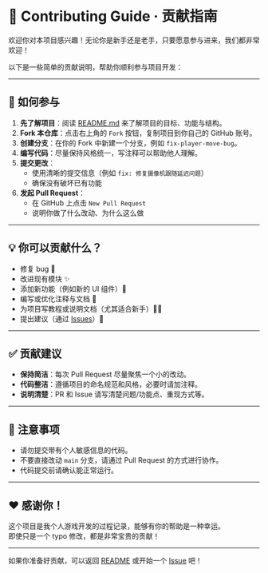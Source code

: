 # 🤝 Contributing Guide · 贡献指南

欢迎你对本项目感兴趣！无论你是新手还是老手，只要愿意参与进来，我们都非常欢迎！

以下是一些简单的贡献说明，帮助你顺利参与项目开发：

---

## 📌 如何参与

1. **先了解项目**：阅读 [README.md](README.md) 来了解项目的目标、功能与结构。
2. **Fork 本仓库**：点击右上角的 `Fork` 按钮，复制项目到你自己的 GitHub 账号。
3. **创建分支**：在你的 Fork 中新建一个分支，例如 `fix-player-move-bug`。
4. **编写代码**：尽量保持风格统一，写注释可以帮助他人理解。
5. **提交更改**：
   - 使用清晰的提交信息（例如 `fix: 修复摄像机跟随延迟问题`）
   - 确保没有破坏已有功能
6. **发起 Pull Request**：
   - 在 GitHub 上点击 `New Pull Request`
   - 说明你做了什么改动、为什么这么做

---

## 💡 你可以贡献什么？

- 修复 bug 🐞
- 改进现有模块 ✨
- 添加新功能（例如新的 UI 组件）🧩
- 编写或优化注释与文档 📖
- 为项目写教程或说明文档（尤其适合新手）🧑‍🏫
- 提出建议（通过 [Issues](../../issues)）💬

---

## ✅ 贡献建议

- **保持简洁**：每次 Pull Request 尽量聚焦一个小的改动。
- **代码整洁**：遵循项目的命名规范和风格，必要时请加注释。
- **说明清楚**：PR 和 Issue 请写清楚问题/功能点、重现方式等。

---

## 🛑 注意事项

- 请勿提交带有个人敏感信息的代码。
- 不要直接改动 `main` 分支，请通过 Pull Request 的方式进行协作。
- 代码提交前请确认能正常运行。

---

## ❤️ 感谢你！

这个项目是我个人游戏开发的过程记录，能够有你的帮助是一种幸运。  
即使只是一个 typo 修改，都是非常宝贵的贡献！

---

如果你准备好贡献，可以返回 [README](README.md) 或开始一个 [Issue](../../issues) 吧！
